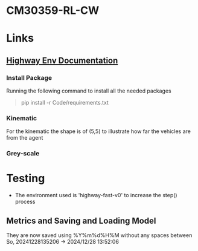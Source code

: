 # CM30359-RL-CW


# Links
<!-- ## Google Docs for draft
https://docs.google.com/document/d/1veUIqQZqdv1PB4XkKDZFAyq8xOYwKgjGmIi7_PB1RL8/edit?tab=t.0

## Google Docs for background about Existing Solutions and DDPG
https://docs.google.com/document/d/15O4ZUE9xb-fuWQdkYZBRAkPyGZx91ECtcR8L5h9Yt6A/edit?usp=sharing -->

<!-- ## Access to report on overleaf
> The previous shared document cannot be synced to GitHub.

Go to overleaf home page -> `New Project` -> `Import from GitHub` -> Select `CM30359-RL-CW` -->


## [Highway Env Documentation](https://highway-env.farama.org/)

### Install Package
Running the following command to install all the needed packages
> pip install -r Code/requirements.txt


### Kinematic
For the kinematic the shape is of (5,5)
to illustrate how far the vehicles are from the agent

### Grey-scale


# Testing

- The environment used is 'highway-fast-v0' to increase the step() process 

## Metrics and Saving and Loading Model
They are now saved using %Y%m%d%H%M without any spaces between
So, 20241228135206 -> 2024/12/28 13:52:06